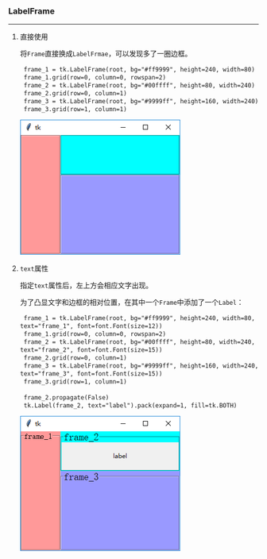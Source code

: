 ### LabelFrame

--------------------------

1. 直接使用

    将`Frame`直接换成`LabelFrmae`，可以发现多了一圈边框。

        frame_1 = tk.LabelFrame(root, bg="#ff9999", height=240, width=80)
        frame_1.grid(row=0, column=0, rowspan=2)
        frame_2 = tk.LabelFrame(root, bg="#00ffff", height=80, width=240)
        frame_2.grid(row=0, column=1)
        frame_3 = tk.LabelFrame(root, bg="#9999ff", height=160, width=240)
        frame_3.grid(row=1, column=1)
    
    ![](static/2449836f08cfb23f8b71467c029b1270.png)
    
    
2. `text`属性

    指定`text`属性后，左上方会相应文字出现。
    
    为了凸显文字和边框的相对位置，在其中一个`Frame`中添加了一个`Label`：
    
        frame_1 = tk.LabelFrame(root, bg="#ff9999", height=240, width=80, text="frame_1", font=font.Font(size=12))
        frame_1.grid(row=0, column=0, rowspan=2)
        frame_2 = tk.LabelFrame(root, bg="#00ffff", height=80, width=240, text="frame_2", font=font.Font(size=15))
        frame_2.grid(row=0, column=1)
        frame_3 = tk.LabelFrame(root, bg="#9999ff", height=160, width=240, text="frame_3", font=font.Font(size=15))
        frame_3.grid(row=1, column=1)
        
        frame_2.propagate(False)
        tk.Label(frame_2, text="label").pack(expand=1, fill=tk.BOTH)

    ![](static/2773d26d1ff4dc642c2e5bbd94b53349.png)
